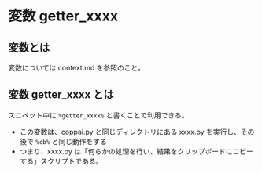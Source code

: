 # 変数 getter_xxxx

## 変数とは
変数については context.md を参照のこと。

## 変数 getter_xxxx とは
スニペット中に `%getter_xxxx%` と書くことで利用できる。

- この変数は、coppai.py と同じディレクトリにある xxxx.py を実行し、その後で `%cb%` と同じ動作をする
- つまり、xxxx.py は「何らかの処理を行い、結果をクリップボードにコピーする」スクリプトである。
